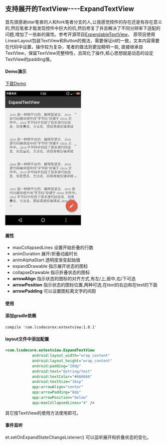 ## 支持展开的TextView----ExpandTextView

首先很感谢star笔者的人和fork笔者分支的人,让我感觉控件的存在还是有存在意义的,然后笔者才能发现控件中巨大的坑,然后修复了并且解决了不同分辨率下适配的问题,增加了一些新的属性。参考开源项目[ExpendableTextView](https://github.com/Manabu-GT/ExpandableTextView)，
 原项目使用LinearLayout包装TextView和Button的做法，需要保证id的一致，文本内容需要在代码中设置，操作较为复杂，笔者的做法则更加精明一些,
 直接继承自TextView，保留TextView完整特性，且简化了操作,核心思想就是动态的设定TextView的padding值。

#### Demo演示
[下载Demo](art/app-debug.apk)

![](./art/20161005.gif)

#### 属性
- maxCollapsedLines 设置开始折叠的行数
- animDuration 展开/折叠动画时长
- animAlphaStart  透明度渐变起始值
- expandDrawable  指示展开状态的图标
- collapseDrawable 指示折叠状态的图标
- **arrowAlign** 指示状态的图标的对齐方式,有左/上,居中,右/下可选
- **arrowPosition** 指示状态的图标位置,两种可选,在text的右边和在text的下面
- **arrowPadding** 可以设置图标离文字的间距

#### 使用
#### 添加gradle依赖
```
compile 'com.lcodecorex:extextview:1.0.1'
```

#### layout文件中添加配置
```xml
<com.lcodecore.extextview.ExpandTextView
            android:layout_width="wrap_content"
            android:layout_height="wrap_content"
            android:padding="20dp"
            android:text="@string/test"
            android:textColor="#666666"
            android:textSize="16sp"
            app:arrowAlign="center"
            app:arrowPadding="8dp"
            app:arrowPosition="below"
            app:maxCollapsedLines="4" />
```

其它按TextView的使用方法使用即可。

#### 事件监听
et.setOnExpandStateChangeListener() 可以监听展开和折叠状态的变化。
